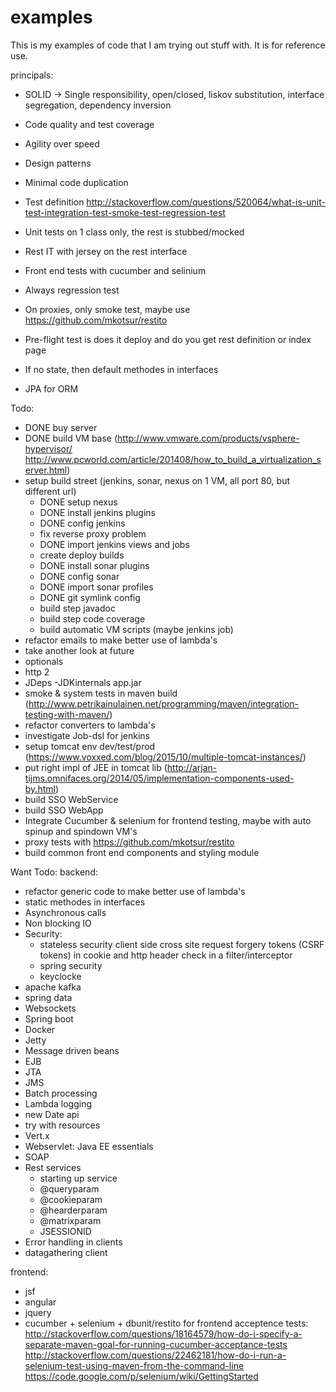 # examples
This is my examples of code that I am trying out stuff with. It is for reference use.

principals:
- SOLID -> Single responsibility, open/closed, liskov substitution, interface segregation, dependency inversion
- Code quality and test coverage 
- Agility over speed
- Design patterns
- Minimal code duplication

- Test definition http://stackoverflow.com/questions/520064/what-is-unit-test-integration-test-smoke-test-regression-test
- Unit tests on 1 class only, the rest is stubbed/mocked
- Rest IT with jersey on the rest interface
- Front end tests with cucumber and selinium
- Always regression test
- On proxies, only smoke test, maybe use https://github.com/mkotsur/restito
- Pre-flight test is does it deploy and do you get rest definition or index page

- If no state, then default methodes in interfaces
- JPA for ORM


Todo:
- DONE buy server
- DONE build VM base (http://www.vmware.com/products/vsphere-hypervisor/ http://www.pcworld.com/article/201408/how_to_build_a_virtualization_server.html)
- setup build street (jenkins, sonar, nexus on 1 VM, all port 80, but different url)
	- DONE setup nexus
	- DONE install jenkins plugins
	- DONE config jenkins
	- fix reverse proxy problem
	- DONE import jenkins views and jobs
	- create deploy builds
	- DONE install sonar plugins
	- DONE config sonar
	- DONE import sonar profiles
	- DONE git symlink config
	- build step javadoc
	- build step code coverage
	- build automatic VM scripts (maybe jenkins job)
- refactor emails to make better use of lambda's
- take another look at future
- optionals
- http 2
- JDeps -JDKinternals app.jar
- smoke & system tests in maven build (http://www.petrikainulainen.net/programming/maven/integration-testing-with-maven/)
- refactor converters to lambda's
- investigate Job-dsl for jenkins
- setup tomcat env dev/test/prod (https://www.voxxed.com/blog/2015/10/multiple-tomcat-instances/)
- put right impl of JEE in tomcat lib (http://arjan-tijms.omnifaces.org/2014/05/implementation-components-used-by.html)
- build SSO WebService
- build SSO WebApp
- Integrate Cucumber & selenium for frontend testing, maybe with auto spinup and spindown VM's
- proxy tests with https://github.com/mkotsur/restito
- build common front end components and styling module


Want Todo:
backend:
- refactor generic code to make better use of lambda's
- static methodes in interfaces
- Asynchronous calls 
- Non blocking IO
- Security:
	- stateless security client side cross site request forgery tokens (CSRF tokens) in cookie and http header check in a filter/interceptor
	- spring security
	- keyclocke
- apache kafka
- spring data
- Websockets
- Spring boot
- Docker
- Jetty
- Message driven beans
- EJB
- JTA
- JMS
- Batch processing
- Lambda logging
- new Date api 
- try with resources
- Vert.x
- Webservlet: Java EE essentials
- SOAP
- Rest services
	- starting up service
	- @queryparam
	- @cookieparam
	- @hearderparam
	- @matrixparam
	- JSESSIONID
- Error handling in clients
- datagathering client


frontend:
- jsf
- angular
- jquery
- cucumber + selenium + dbunit/restito for frontend acceptence tests: http://stackoverflow.com/questions/18164579/how-do-i-specify-a-separate-maven-goal-for-running-cucumber-acceptance-tests
http://stackoverflow.com/questions/22462181/how-do-i-run-a-selenium-test-using-maven-from-the-command-line
https://code.google.com/p/selenium/wiki/GettingStarted

